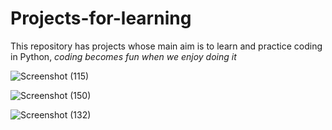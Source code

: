 # Projects-for-learning
This repository has projects whose main aim is to learn and practice coding in Python, _coding becomes fun when we enjoy doing it_



![Screenshot (115)](https://user-images.githubusercontent.com/86302851/221389796-420b79c6-c3eb-4d1c-b82c-4492be3233a2.png)


![Screenshot (150)](https://user-images.githubusercontent.com/86302851/221390270-1702bca7-e941-4809-a7c1-d8cf9a713f11.png)


![Screenshot (132)](https://user-images.githubusercontent.com/86302851/221390291-b6b57dd3-b42b-4a45-8e0a-6d9284254d06.png)
